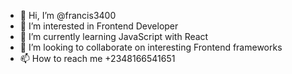 - 👋 Hi, I’m @francis3400
- 👀 I’m interested in Frontend Developer
- 🌱 I’m currently learning JavaScript with React
- 💞️ I’m looking to collaborate on interesting Frontend frameworks
- 📫 How to reach me +2348166541651
